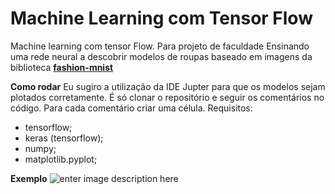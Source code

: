 # Machine Learning com Tensor Flow
Machine learning com tensor Flow. Para projeto de faculdade 
Ensinando uma rede neural a descobrir modelos de roupas baseado em imagens da biblioteca **[fashion-mnist](https://github.com/zalandoresearch/fashion-mnist)**

**Como rodar**
Eu sugiro a utilização da IDE Jupter para que os modelos sejam plotados corretamente.
É só clonar o repositório e seguir os comentários no código. Para cada comentário criar uma célula.
Requisitos:
 - tensorflow;
 - keras (tensorflow);
 - numpy;
 - matplotlib.pyplot;

**Exemplo**
![enter image description here](https://derikrodrigues.com.br/images/ml.png)
